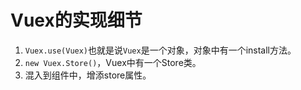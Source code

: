 # Vuex的实现细节

1. `Vuex.use(Vuex)`也就是说`Vuex`是一个对象，对象中有一个install方法。
2. `new Vuex.Store()`，Vuex中有一个Store类。
3. 混入到组件中，增添store属性。